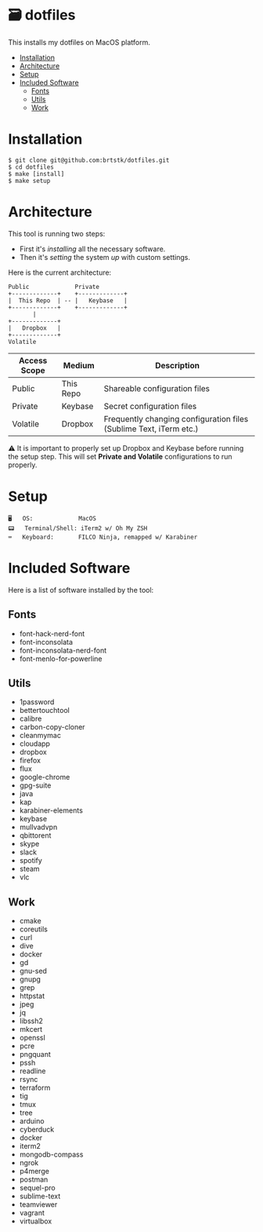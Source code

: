# 🗃 dotfiles

This installs my dotfiles on MacOS platform.

<!-- TOC -->

- [Installation](#installation)
- [Architecture](#architecture)
- [Setup](#setup)
- [Included Software](#included-software)
  - [Fonts](#fonts)
  - [Utils](#utils)
  - [Work](#work)

<!-- /TOC -->

# Installation

```
$ git clone git@github.com:brtstk/dotfiles.git
$ cd dotfiles
$ make [install]
$ make setup
```

# Architecture
This tool is running two steps:
- First it's *installing* all the necessary software.
- Then it's *setting* the system *up* with custom settings.

Here is the current architecture:

```
Public             Private
+-------------+    +-------------+
|  This Repo  | -- |   Keybase   |
+-------------+    +-------------+
       |
+-------------+
|   Dropbox   |
+-------------+
Volatile
```

| Access Scope | Medium | Description |
| --- | --- | --- |
| Public | This Repo | Shareable configuration files |
| Private | Keybase | Secret configuration files |
| Volatile | Dropbox | Frequently changing configuration files (Sublime Text, iTerm etc.) |

⚠️ It is important to properly set up Dropbox and Keybase before running the setup step.
This will set **Private and Volatile** configurations to run properly.

# Setup

```
🖥   OS:             MacOS
📟   Terminal/Shell: iTerm2 w/ Oh My ZSH
⌨️   Keyboard:       FILCO Ninja, remapped w/ Karabiner
```

# Included Software
Here is a list of software installed by the tool:

## Fonts
- font-hack-nerd-font
- font-inconsolata
- font-inconsolata-nerd-font
- font-menlo-for-powerline

## Utils
- 1password
- bettertouchtool
- calibre
- carbon-copy-cloner
- cleanmymac
- cloudapp
- dropbox
- firefox
- flux
- google-chrome
- gpg-suite
- java
- kap
- karabiner-elements
- keybase
- mullvadvpn
- qbittorent
- skype
- slack
- spotify
- steam
- vlc

## Work
- cmake
- coreutils
- curl
- dive
- docker
- gd
- gnu-sed
- gnupg
- grep
- httpstat
- jpeg
- jq
- libssh2
- mkcert
- openssl
- pcre
- pngquant
- pssh
- readline
- rsync
- terraform
- tig
- tmux
- tree
- arduino
- cyberduck
- docker
- iterm2
- mongodb-compass
- ngrok
- p4merge
- postman
- sequel-pro
- sublime-text
- teamviewer
- vagrant
- virtualbox
